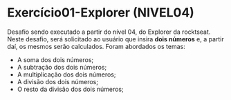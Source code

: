 # Exercício01-Explorer (NIVEL04)
Desafio sendo executado a partir do nível 04, do Explorer da rocktseat. Neste desafio, será solicitado ao usuário que insira **dois números** e, a partir daí, os mesmos serão calculados. Foram abordados os temas:  
- A soma dos dois números; 
- A subtração dos dois números; 
- A multiplicação dos dois números; 
- A divisão dos dois números; 
- O resto da divisão dos dois números;
